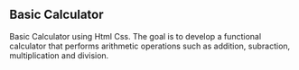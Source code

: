 ## Basic Calculator
Basic Calculator using Html Css. The goal is to develop a functional calculator that performs arithmetic operations such as addition, subraction, multiplication and division.
